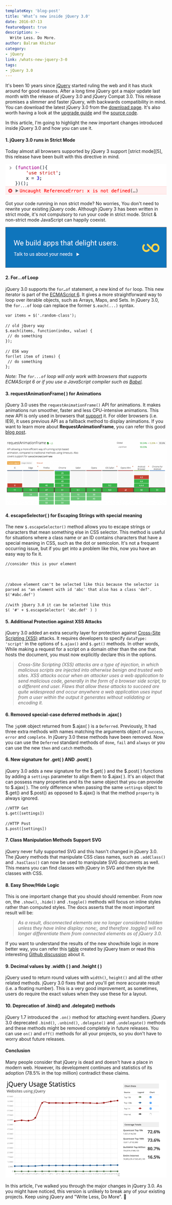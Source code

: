 ```yaml
---
templateKey: 'blog-post'
title: 'What’s new inside jQuery 3.0'
date: 2016-07-13
featuredpost: true
description: >-
  Write Less. Do More.
author: Balram Khichar
category:
- jQuery
link: /whats-new-jquery-3-0
tags:
- jQuery 3.0
---
```


It's been 10 years since [jQuery](http://jquery.com/) started ruling the web and it has stuck around for good reasons. After a long time jQuery got a major update last month with the release of jQuery 3.0 and jQuery Compat 3.0. This release promises a slimmer and faster jQuery, with backwards compatibility in mind. You can download the latest jQuery 3.0 from the [download page](http://jquery.com/download/). It's also worth having a look at the [upgrade guide](http://jquery.com/upgrade-guide/3.0/) and the [source code](https://code.jquery.com/jquery-3.0.0.js).

In this article, I'm going to highlight the new important changes introduced inside jQuery 3.0 and how you can use it.

 

#### 1\. jQuery 3.0 runs in Strict Mode

Today almost all browsers supported by jQuery 3 support [strict mode][5], this release have been built with this directive in mind.

![jquery-strict](./images/eWqih.png)

Got your code running in non strict mode? No worries, You don't need to rewrite your existing jQuery code. Although jQuery 3 has been written in strict mode, it's not compulsory to run your code in strict mode. Strict & non-strict mode JavaScript can happily coexist.

 

[![mobile-application-development](./images/mobile-app-development-01.png)](/mobile-application-development)

 

#### 2\. For…of Loop

jQuery 3.0 supports the `for…of` statement, a new kind of `for` loop. This new iterator is part of the [ECMAScript 6](http://es6-features.org/). It gives a more straightforward way to loop over iterable objects, such as Arrays, Maps, and Sets. In jQuery 3.0, the `for...of` loop can replace the former `$.each(...)` syntax.
    
    
    var items = $('.random-class');
    
    // old jQuery way
    $.each(items, function(index, value) {
     // do something
    });
    
    // ES6 way
    for(let item of items) {
     // do something
    };
    

_Note: The `for...of` loop will only work with browsers that supports ECMAScript 6 or if you use a JavaScript compiler such as [Babel](https://babeljs.io/)._

 

#### 3\. requestAnimationFrame( ) for Animations

jQuery 3.0 uses the `requestAnimationFrame()` API for animations. It makes animations run smoother, faster and less CPU-intensive animations. This new API is only used in browsers that [support](http://caniuse.com/#feat=requestanimationframe) it. For older browsers (i.e. IE9), it uses previous API as a fallback method to display animations. If you want to learn more about **RequestAnimationFrame**, you can refer this good [blog post](https://css-tricks.com/using-requestanimationframe/).

![requestanimationframe-support](./images/requestanimationframe-support-1024x418.png)

 

 

#### 4\. escapeSelector( ) for Escaping Strings with special meaning

The new `$.escapeSelector()` method allows you to escape strings or characters that mean something else in CSS selector. This method is useful for situations where a class name or an ID contains characters that have a special meaning in CSS, such as the dot or semicolon. It's not a frequent occurring issue, but if you get into a problem like this, now you have an easy way to fix it.
    
    
    //consider this is your element
    

    
    //above element can't be selected like this because the selector is parsed as "an element with id 'abc' that also has a class 'def'.
    $('#abc.def')
    
    //with jQuery 3.0 it can be selected like this
    $( '#' + $.escapeSelector( 'abc.def' ) )
    

 

#### 5\. Additional Protection against XSS Attacks

jQuery 3.0 added an extra security layer for protection against [Cross-Site Scripting (XSS)](https://www.owasp.org/index.php/Cross-site_Scripting_(XSS)) attacks. It requires developers to specify `dataType: 'script'` in the options of `$.ajax()` and `$.get()` methods. In other words, While making a request for a script on a domain other than the one that hosts the document, you must now explicitly declare this in the options.

> _Cross-Site Scripting (XSS) attacks are a type of injection, in which malicious scripts are injected into otherwise benign and trusted web sites. XSS attacks occur when an attacker uses a web application to send malicious code, generally in the form of a browser side script, to a different end user. Flaws that allow these attacks to succeed are quite widespread and occur anywhere a web application uses input from a user within the output it generates without validating or encoding it._

 

#### 6\. Removed special-case deferred methods in .ajax( )

The `jqXHR` object returned from $.ajax( ) is a `Deferred`. Previously, It had three extra methods with names matching the arguments object of `success`, `error` and `complete`. In jQuery 3.0 these methods have been removed. Now you can use the `Deferred` standard methods of `done`, `fail` and `always` or you can use the new `then` and `catch` methods.

 

#### 6\. New signature for .get( ) AND .post( )

jQuery 3.0 adds a new signature for the $.get( ) and the $.post( ) functions by adding a `settings` parameter to align them to $.ajax( ). It's an object that can possess many properties and its the same object that you can provide to $.ajax( ). The only difference when passing the same `settings` object to $.get() and $.post() as opposed to $.ajax() is that the method `property` is always ignored.
    
    
    //HTTP Get
    $.get([settings])
    
    //HTTP Post
    $.post([settings])
    

 

#### 7\. Class Manipulation Methods Support SVG

jQuery never fully supported SVG and this hasn't changed in jQuery 3.0. The jQuery methods that manipulate CSS class names, such as `.addClass()` and `.hasClass()` can now be used to manipulate SVG documents as well. This means you can find classes with jQuery in SVG and then style the classes with CSS.

 

#### 8\. Easy Show/Hide Logic

This is one important change that you should should remember. From now on, the `.show()`, `.hide()` and `.toggle()` methods will focus on inline styles rather than computed styles. The docs asserts that the most important result will be:

> _As a result, disconnected elements are no longer considered hidden unless they have inline display: none;, and therefore .toggle() will no longer differentiate them from connected elements as of jQuery 3.0._

If you want to understand the results of the new show/hide logic in more better way, you can refer this [table](https://docs.google.com/spreadsheets/d/1UaISjcS3UMxVJ7eSBIXtK-jqF8Grl67w640peCqlkoc/edit) created by jQuery team or read this interesting [Github discussion](https://github.com/jquery/jquery/issues/2854) about it.

 

#### 9\. Decimal values by .width ( ) and .height ( )

jQuery used to return round values with `width()`, `height()` and all the other related methods. jQuery 3.0 fixes that and you'll get more accurate result (i.e. a floating number). This is a very good improvement, as sometimes, users do require the exact values when they use these for a layout.

 

#### 10\. Deprecation of .bind() and .delegate() methods

jQuery 1.7 introduced the `.on()` method for attaching event handlers. jQuery 3.0 deprecated `.bind()`, `.unbind()`, `.delegate()` and `.undelegate()` methods and these methods might be removed completely in future releases. You can use `on()` and `off()` methods for all your projects, so you don't have to worry about future releases.

 

#### Conclusion

Many people consider that jQuery is dead and doesn't have a place in modern web. However, its development continues and statistics of its adoption (78.5% in the top million) contradict these claims.

![jquery-usage](./images/Screen-Shot-2016-07-12-at-7.37.08-PM.png)

In this article, I've walked you through the major changes in jQuery 3.0. As you might have noticed, this version is unlikely to break any of your existing projects. Keep using jQuery and "Write Less, Do More". 🙂